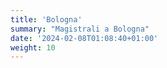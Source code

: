 ```yaml
---
title: 'Bologna'
summary: "Magistrali a Bologna"
date: '2024-02-08T01:08:40+01:00'
weight: 10
---
```


# 
